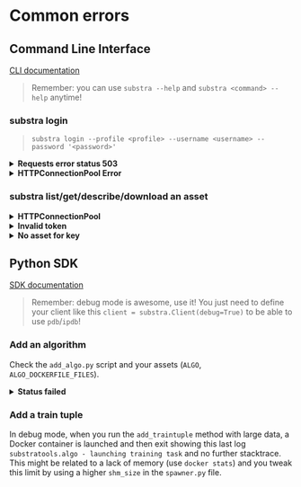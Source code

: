 # Common errors

## Command Line Interface

[CLI documentation](https://github.com/SubstraFoundation/substra/blob/master/references/cli.md#summary)

> Remember: you can use `substra --help` and `substra <command> --help` anytime!

### substra login

> `substra login --profile <profile> --username <username> --password '<password>'`

<details>
<summary><b>Requests error status 503</b></summary>

```sh
Requests error status 503: <html>
<head><title>503 Service Temporarily Unavailable</title></head>
    <body>
        <center><h1>503 Service Temporarily Unavailable</h1></center>
        <hr><center>openresty/1.15.8.2</center>
    </body>
</html>
Error: Request failed: HTTPError: 503 Server Error: Service Temporarily Unavailable for url: http://substra-backend.node-1.com/api-token-auth/
```

This issue is likely to be related to the server-side, and it indicates that the server is not responding (correctly). You can either try later or get in touch with the server administrator.
You can also try to reach the `/readiness` route to see if you get an `OK` answer, for example: `curl substra-backend.node-1.com/readiness`.
</details>

<details>
<summary><b>HTTPConnectionPool Error</b></summary>

```sh
Error: Request failed: ConnectionError: HTTPConnectionPool(host='<url>', port=8000): Max retries exceeded with url: /api-token-auth/ 
(Caused by NewConnectionError('<urllib3.connection.HTTPConnection object at 0x109f80c88>: Failed to establish a new connection: [Errno 61] Connection refused',))
```

This error occurs when you make more than X login calls in a given minute. You just need to wait a bit for it to disappear. The value of X depends on which value you set for the `DEFAULT_THROTTLE_RATES` environment variable. Default value when launching with skaffold is 120. (tips from [jmorel](https://github.com/jmorel) [here](https://github.com/SubstraFoundation/substra/issues/209))
</details>

### substra list/get/describe/download an asset

<details>
<summary><b>HTTPConnectionPool</b></summary>

```sh
substra list dataset

Error: Request failed: ConnectionError: HTTPConnectionPool(host='127.0.0.1', port=8000): Max retries exceeded with url: /data_manager/ (Caused by NewConnectionError('<urllib3.connection.HTTPConnection object at 0x7f4ec7b4a910>: Failed to establish a new connection: [Errno 111] Connection refused'))
```

This error is related to the fact that you need to provide a `--profile` option: `substra list dataset --profile node-1`.
</details>

<details>
<summary><b>Invalid token</b></summary>

```sh
substra list dataset --profile node-1

Requests error status 401: {"detail":"Invalid token."}
Error: Request failed: AuthenticationError: 401 Client Error: Unauthorized for url: http://substra-backend.node-1.com/data_manager/
```

Please login again in order to refresh the token.

> Note: Please be aware that initiating a new login will logout any already active connection!

</details>

<details>
<summary><b>No asset for key <KEY></b></summary>

```sh
get dataset 09c741742ec4ce10360e0dcd1ca0b8ecf8edf97263593d5f6b1ce6c657d54c8c --profile node-1
Requests error status 404: {"message":"no asset for key 09c741742ec4ce10360e0dcd1ca0b8ecf8edf97263593d5f6b1ce6c657d54c8c"}
Error: Request failed: NotFound: 404 Client Error: Not Found for url: http://substra-backend.node-1.com/data_manager/09c741742ec4ce10360e0dcd1ca0b8ecf8edf97263593d5f6b1ce6c657d54c8c/
```

Please check the item key you are providing (with `substra list <ASSET>`).

</details>

## Python SDK

[SDK documentation](https://github.com/SubstraFoundation/substra/blob/master/references/sdk.md#substrasdk)

> Remember: debug mode is awesome, use it! You just need to define your client like this `client = substra.Client(debug=True)`
> to be able to use `pdb`/`ipdb`!

### Add an algorithm

Check the `add_algo.py` script and your assets (`ALGO`, `ALGO_DOCKERFILE_FILES`).

<details>
<summary><b>Status failed</b></summary>

If after adding an algorithm it directly gets a `failed` status, it might be related to the `permissions`: please be sure to allow, in the dataset from the data provider org, the algo provider org to access the related dataset. You will also have to edit the algo permissions and to make it available for the data provider org.

> Note: this is not required in debug mode

</details>

### Add a train tuple

In debug mode, when you run the `add_traintuple` method with large data, a Docker container is launched and then exit showing this last log `substratools.algo - launching training task` and no further stacktrace. This might be related to a lack of memory (use `docker stats`) and you tweak this limit by using a higher `shm_size` in the `spawner.py` file.
